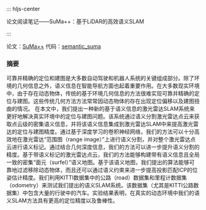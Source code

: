 ::: hljs-center

论文阅读笔记——SuMa++：基于LiDAR的高效语义SLAM

:::

论文：[SuMa++](http://www.ipb.uni-bonn.de/wp-content/papercite-data/pdf/chen2019iros.pdf)
代码：[semantic_suma](https://github.com/PRBonn/semantic_suma)

### 摘要

可靠并精确的定位和建图是大多数自动驾驶和机器人系统的关键组成部分。除了环境的几何信息之外，语义信息在智能导航方面也起着重要作用。在大多数现实环境中，由于存在动态物体，传统的基于环境几何信息的方法很难实现可靠并精确的定位与建图。这些传统几何方法方法常常因动态物体的存在出现定位偏移以及建图扭曲的情况。
在本文中，我们提出一种新的基于语义信息的激光雷达SLAM系统来更好地解决真实环境中的定位与建图问题。该系统通过语义分割激光雷达点云来获取点云级的密集语义信息，并将该语义信息集成到激光雷达SLAM中来提高激光雷达的定位与建图精度。通过基于深度学习的卷积神经网络，我们的方法可以十分高效地在激光雷达“范围图（range image）”上进行语义分割，并对整个激光雷达点云进行语义标记。通过结合几何深度信息，我们的方法可以进一步提升语义分割的精度。基于带语义标记的激光雷达点云，我们的方法能够构建带有语义信息且全局一致的密集“面元（surfel）”语义地图。基于该语义地图，我们提出的算法能够可靠地过滤移除动态物体，而且还可以通过语义约束来进一步提高投影匹配ICP的位姿估计精度。我们利用KITTI数据集中的公路（road）数据集和里程计数据集（odometry）来测试我们提出的语义SLAM系统。该数据集（尤其是KITTI公路数据集）中包含大量的行驶中的汽车。实验结果表明，在真实的动态环境中我们的语义SLAM方法具有更高的定位精度以及鲁棒性。

